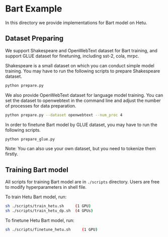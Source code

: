 # Bart Example
In this directory we provide implementations for Bart model on Hetu.

## Dataset Preparing
We support Shakespeare and OpenWebText dataset for Bart training, and support GLUE dataset for finetuning, including 
sst-2, cola, mrpc.

Shakespeare is a small dataset on which you can conduct simple model training. You may have to run the following scripts to prepare Shakespeare dataset.
```bash
python prepare.py
```

We also provide OpenWebText dataset for language model training. You can set the dataset to openwebtext in the command line and adjust the number of processes for data preparation.
```bash
python prepare.py --dataset openwebtext --num_proc 4
```

In order to finetune Bart model by GLUE dataset, you may have to run the following scripts. 
```bash
python prepare_glue.py
```

Note: You can also use your own dataset, but you need to tokenize them firstly.

## Training Bart model
All scripts for training Bart model are in `./scripts` directory. Users are free to modify hyperparameters in shell file.

To train Hetu Bart model, run:
```bash
sh ./scripts/train_hetu.sh     (1 GPU)
sh ./scripts/train_hetu_dp.sh  (4 GPUs)
```
To finetune Hetu Bart model, run:
```bash
sh ./scripts/finetune_hetu.sh     (1 GPU)
```
